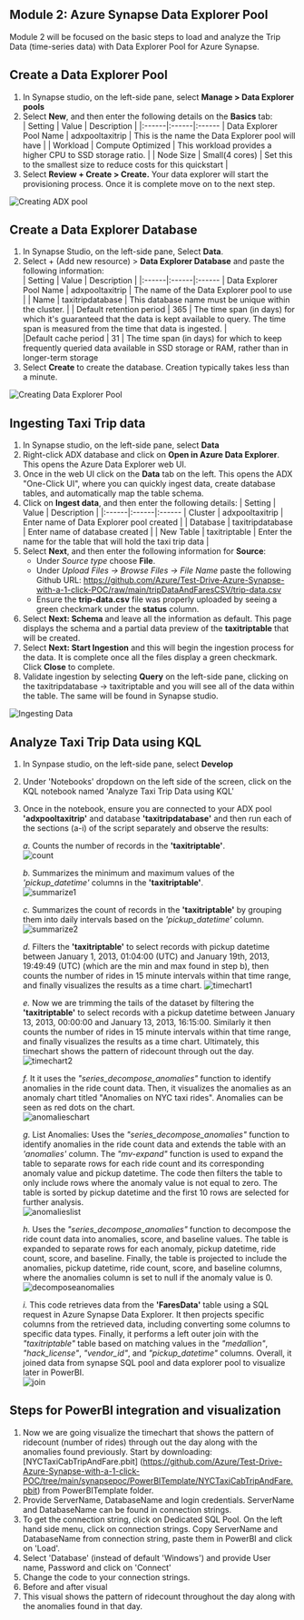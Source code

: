 ## Module 2: Azure Synapse Data Explorer Pool  
Module 2 will be focused on the basic steps to load and analyze the Trip Data (time-series data) with Data Explorer Pool for Azure Synapse.  

## Create a Data Explorer Pool  
1. In Synapse studio, on the left-side pane, select **Manage > Data Explorer pools**
2. Select **New**, and then enter the following details on the **Basics** tab:  
   | Setting | Value | Description |
   |:------|:------|:------
   | Data Explorer Pool Name | adxpooltaxitrip | This is the name the Data Explorer pool will have |
   | Workload | Compute Optimized | This workload provides a higher CPU to SSD storage ratio. |
   | Node Size | Small(4 cores) | Set this to the smallest size to reduce costs for this quickstart |  
 3. Select **Review + Create > Create.** Your data explorer will start the provisioning process. Once it is complete move on to the next step.

![Creating ADX pool](https://github.com/Azure/Test-Drive-Azure-Synapse-with-a-1-click-POC/raw/nataliarodri906-patch-1/images/gif1.gif)

## Create a Data Explorer Database  
1. In Synapse Studio, on the left-side pane, Select **Data**.  
2. Select + (Add new resource) > **Data Explorer Database** and paste the following information:  
   | Setting | Value | Description |
   |:------|:------|:------
   | Data Explorer Pool Name | adxpooltaxitrip | The name of the Data Explorer pool to use |
   | Name | taxitripdatabase | This database name must be unique within the cluster. |
   | Default retention period | 365 | The time span (in days) for which it's guaranteed that the data is kept available to query. The time span is measured from the time that data is ingested. |   
   |Default cache period | 31 | The time span (in days) for which to keep frequently queried data available in SSD storage or RAM, rather than in longer-term storage  
3. Select **Create** to create the database. Creation typically takes less than a minute.  

![Creating Data Explorer Pool](https://github.com/Azure/Test-Drive-Azure-Synapse-with-a-1-click-POC/raw/nataliarodri906-patch-1/images/gif2.gif)

## Ingesting Taxi Trip data  

1. In Synapse studio, on the left-side pane, select **Data** 
2. Right-click ADX database and click on **Open in Azure Data Explorer**. This opens the Azure Data Explorer web UI. 
3. Once in the web UI click on the **Data** tab on the left. This opens the ADX "One-Click UI", where you can quickly ingest data, create database tables, and automatically map the table schema.  
4. Click on **Ingest data**, and then enter the following details:
   | Setting | Value | Description |
   |:------|:------|:------
   | Cluster | adxpooltaxitrip | Enter name of Data Explorer pool created |
   | Database | taxitripdatabase | Enter name of database created |
   | New Table | taxitriptable | Enter the name for the table that will hold the taxi trip data | 
6. Select **Next**, and then enter the following information for **Source**:
   - Under *Source type* choose **File**.
   - Under *Upload Files -> Browse Files -> File Name* paste the following Github URL: https://github.com/Azure/Test-Drive-Azure-Synapse-with-a-1-click-POC/raw/main/tripDataAndFaresCSV/trip-data.csv
   - Ensure the **trip-data.csv** file was properly uploaded by seeing a green checkmark under the **status** column.
7.  Select **Next: Schema** and leave all the information as default. This page displays the schema and a partial data preview of the **taxitriptable** that will be created.
8.  Select **Next: Start Ingestion** and this will begin the ingestion process for the data. It is complete once all the files display a green checkmark. Click **Close** to complete.
9.  Validate ingestion by selecting **Query** on the left-side pane, clicking on the taxitripdatabase -> taxitriptable and you will see all of the data within the table. The same will be found in Synapse studio. 

![Ingesting Data](https://github.com/Azure/Test-Drive-Azure-Synapse-with-a-1-click-POC/raw/nataliarodri906-patch-1/images/gif3.gif)
   
## Analyze Taxi Trip Data using KQL

1. In Synpase studio, on the left-side pane, select **Develop**  
2. Under 'Notebooks' dropdown on the left side of the screen, click on the KQL notebook named 'Analyze Taxi Trip Data using KQL'  
3. Once in the notebook, ensure you are connected to your ADX pool **'adxpooltaxitrip'** and database **'taxitripdatabase'** and then run each of the sections (a-i) of the script separately and observe the results:  

   *a.* Counts the number of records in the **'taxitriptable'**.  
      ![count](images/KQLgif1.gif)  

   *b.* Summarizes the minimum and maximum values of the *'pickup_datetime'* columns in the **'taxitriptable'**.   
      ![summarize1](images/KQLgif2.gif)  
   
   *c.* Summarizes the count of records in the **'taxitriptable'** by grouping them into daily intervals based on the *'pickup_datetime'* column.  
      ![summarize2](images/KQLgif3.gif)    
      
   *d.* Filters the **'taxitriptable'** to select records with pickup datetime between January 1, 2013, 01:04:00 (UTC) and January 19th, 2013, 19:49:49 (UTC) (which are the min and max found in step b), then counts the number of rides in 15 minute intervals within that time range, and finally visualizes the results as a time chart.
      ![timechart1](images/KQLgif4.gif)  
      
   *e.* Now we are trimming the tails of the dataset by filtering the **'taxitriptable'** to select records with a pickup datetime between January 13, 2013, 00:00:00 and January 13, 2013, 16:15:00. Similarly it then counts the number of rides in 15 minute intervals within that time range, and finally visualizes the results as a time chart. Ultimately, this timechart shows the pattern of ridecount through out the day.   
      ![timechart2](images/KQLgif5.gif)  
   
   *f.* It it uses the *"series_decompose_anomalies"* function to identify anomalies in the ride count data. Then, it visualizes the anomalies as an anomaly chart titled "Anomalies on NYC taxi rides". Anomalies can be seen as red dots on the chart.  
     ![anomalieschart](images/KQLgif6.gif)  
     
   *g.* List Anomalies: Uses the *"series_decompose_anomalies"* function to identify anomalies in the ride count data and extends the table with an *'anomalies'* column. The *"mv-expand"* function is used to expand the table to separate rows for each ride count and its corresponding anomaly value and pickup datetime. The code then filters the table to only include rows where the anomaly value is not equal to zero. The table is sorted by pickup datetime and the first 10 rows are selected for further analysis.  
      ![anomalieslist](images/KQLgif7.gif)  
      
   *h.* Uses the *"series_decompose_anomalies"* function to decompose the ride count data into anomalies, score, and baseline values. The table is expanded to separate rows for each anomaly, pickup datetime, ride count, score, and baseline. Finally, the table is projected to include the anomalies, pickup datetime, ride count, score, and baseline columns, where the anomalies column is set to null if the anomaly value is 0.  
      ![decomposeanomalies](images/KQLgif8.gif)  
      
   *i.* This code retrieves data from the **'FaresData'** table using a SQL request in Azure Synapse Data Explorer. It then projects specific columns from the retrieved data, including converting some columns to specific data types. Finally, it performs a left outer join with the *"taxitriptable"* table based on matching values in the *"medallion"*, *"hack_license"*, *"vendor_id"*, and *"pickup_datetime"* columns. Overall, it joined data from synapse SQL pool and data explorer pool to visualize later in PowerBI.  
      ![join](images/KQLgif9.gif)
   
## Steps for PowerBI integration and visualization

1. Now we are going visualize the timechart that shows the pattern of ridecount (number of rides) through out the day along with the anomalies found previously. Start by downloading: [NYCTaxiCabTripAndFare.pbit] (https://github.com/Azure/Test-Drive-Azure-Synapse-with-a-1-click-POC/tree/main/synapsepoc/PowerBITemplate/NYCTaxiCabTripAndFare.pbit) from PowerBITemplate folder.    
2. Provide ServerName, DatabaseName and login credentials. ServerName and DatabaseName can be found in connection strings.  
3. To get the connection string, click on Dedicated SQL Pool. On the left hand side menu, click on connection strings. Copy ServerName and DatabaseName from connection string, paste them in PowerBI and click on 'Load'.  
4. Select 'Database' (instead of default 'Windows') and provide User name, Password and click on 'Connect'  
5. Change the code to your connection strings.
6. Before and after visual  
7. This visual shows the pattern of ridecount throughout the day along with the anomalies found in that day.  



